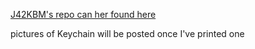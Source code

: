 [J42KBM's repo can her found here](https://github.com/MakerJake01/MakerJakes-keyboards/tree/main/J42Kbm)


pictures of Keychain will be posted once I've printed one
